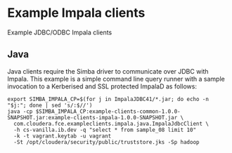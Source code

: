 # Example Impala clients

Example JDBC/ODBC Impala clients

## Java

Java clients require the Simba driver to communicate over JDBC with Impala. This example is a simple command line query
runner with a sample invocation to a Kerberised and SSL protected ImpalaD as follows:

```
export SIMBA_IMPALA_CP=$(for j in ImpalaJDBC41/*.jar; do echo -n "$j:"; done | sed 's/:$//')
java -cp $SIMBA_IMPALA_CP:example-clients-common-1.0.0-SNAPSHOT.jar:example-clients-impala-1.0.0-SNAPSHOT.jar \
  com.cloudera.fce.exampleclients.impala.java.ImpalaJdbcClient \
  -h cs-vanilla.ib.dev -q "select * from sample_08 limit 10" 
  -k -t vagrant.keytab -u vagrant 
  -St /opt/cloudera/security/public/truststore.jks -Sp hadoop
```
